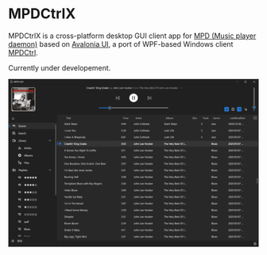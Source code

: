 # MPDCtrlX

MPDCtrlX is a cross-platform desktop GUI client app for [MPD (Music player daemon)](http://www.musicpd.org/) based on [Avalonia UI](https://avaloniaui.net/), a port of WPF-based Windows client [MPDCtrl](https://github.com/torum/MPDCtrl).  

Currently under developement.

![Screenshot](https://github.com/torum/MPDCtrlX/blob/main/Docs/Images/MPDCtrlX-Screenshot-1.png?raw=true) 
